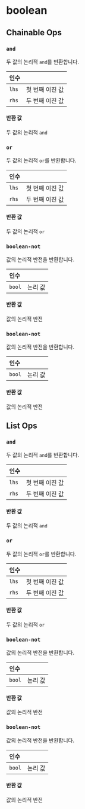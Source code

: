 # boolean

## Chainable Ops
<h3 id="and"><code>and</code></h3>

두 값의 논리적 `and`를 반환합니다.

| 인수 |  |
| :--- | :--- |
| `lhs` | 첫 번째 이진 값 |
| `rhs` | 두 번째 이진 값 |

#### 반환 값
두 값의 논리적 `and`

<h3 id="or"><code>or</code></h3>

두 값의 논리적 `or`를 반환합니다.

| 인수 |  |
| :--- | :--- |
| `lhs` | 첫 번째 이진 값 |
| `rhs` | 두 번째 이진 값 |

#### 반환 값
두 값의 논리적 `or`

<h3 id="boolean-not"><code>boolean-not</code></h3>

값의 논리적 반전을 반환합니다.

| 인수 |  |
| :--- | :--- |
| `bool` | 논리 값 |

#### 반환 값
값의 논리적 반전

<h3 id="boolean-not"><code>boolean-not</code></h3>

값의 논리적 반전을 반환합니다.

| 인수 |  |
| :--- | :--- |
| `bool` | 논리 값 |

#### 반환 값
값의 논리적 반전


## List Ops
<h3 id="and"><code>and</code></h3>

두 값의 논리적 `and`를 반환합니다.

| 인수 |  |
| :--- | :--- |
| `lhs` | 첫 번째 이진 값 |
| `rhs` | 두 번째 이진 값 |

#### 반환 값
두 값의 논리적 `and`

<h3 id="or"><code>or</code></h3>

두 값의 논리적 `or`를 반환합니다.

| 인수 |  |
| :--- | :--- |
| `lhs` | 첫 번째 이진 값 |
| `rhs` | 두 번째 이진 값 |

#### 반환 값
두 값의 논리적 `or`

<h3 id="boolean-not"><code>boolean-not</code></h3>

값의 논리적 반전을 반환합니다.

| 인수 |  |
| :--- | :--- |
| `bool` | 논리 값 |

#### 반환 값
값의 논리적 반전

<h3 id="boolean-not"><code>boolean-not</code></h3>

값의 논리적 반전을 반환합니다.

| 인수 |  |
| :--- | :--- |
| `bool` | 논리 값 |

#### 반환 값
값의 논리적 반전
